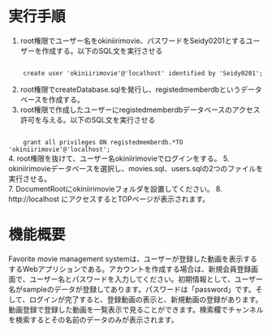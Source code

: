 # 実行手順

1. root権限でユーザー名をokiniirimovie、パスワードをSeidy0201とするユーザーを作成する。以下のSQL文を実行させる<br>
<code>
    create user 'okiniirimovie'@'localhost' identified by 'Seidy0201';
</code>

2. root権限でcreateDatabase.sqlを発行し、registedmemberdbというデータベースを作成する。
3. root権限で作成したユーザーにregistedmemberdbデータベースのアクセス許可を与える。以下のSQL文を実行させる<br>
<code>
    grant all privileges ON registedmemberdb.*TO 
'okiniirimovie'@'localhost';
</code>
4. root権限を抜けて、ユーザー名okiniirimovieでログインをする。
5. okiniirimovieデータベースを選択し、movies.sql、users.sqlの2つのファイルを実行させる。<br>
7. DocumentRootにokiniirimovieフォルダを設置してください。
8. http://localhost にアクセスするとTOPページが表示されます。

# 機能概要
Favorite movie management systemは、ユーザーが登録した動画を表示するするWebアプリションである。アカウントを作成する場合は、新規会員登録画面で、ユーザー名とパスワードを入力してください。初期情報として、ユーザー名がsampleのデータが登録してあります。パスワードは「password」です。そして、ログインが完了すると、登録動画の表示と、新規動画の登録があります。動画登録で登録した動画を一覧表示で見ることができます。検索欄でチャンネルを検索するとその名前のデータのみが表示されます。